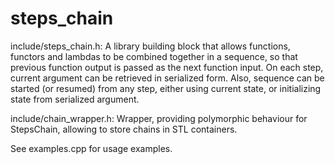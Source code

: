 # steps_chain

include/steps_chain.h: A library building block that allows functions, functors and lambdas to be combined together in a sequence, so that previous function output is passed as the next function input. On each step, current argument can be retrieved in serialized form. Also, sequence can be started (or resumed) from any step, either using current state, or initializing state from serialized argument.

include/chain_wrapper.h: Wrapper, providing polymorphic behaviour for StepsChain, allowing to store chains in STL containers.

See examples.cpp for usage examples.
